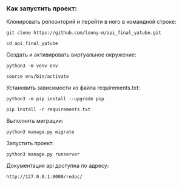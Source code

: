 ### Как запустить проект:

Клонировать репозиторий и перейти в него в командной строке:

```
git clone https://github.com/loony-m/api_final_yatube.git
```

```
cd api_final_yatube
```

Cоздать и активировать виртуальное окружение:

```
python3 -m venv env
```

```
source env/bin/activate
```

Установить зависимости из файла requirements.txt:

```
python3 -m pip install --upgrade pip
```

```
pip install -r requirements.txt
```

Выполнить миграции:

```
python3 manage.py migrate
```

Запустить проект:

```
python3 manage.py runserver
```

Документация api доступна по адресу:

```
http://127.0.0.1:8000/redoc/
```

